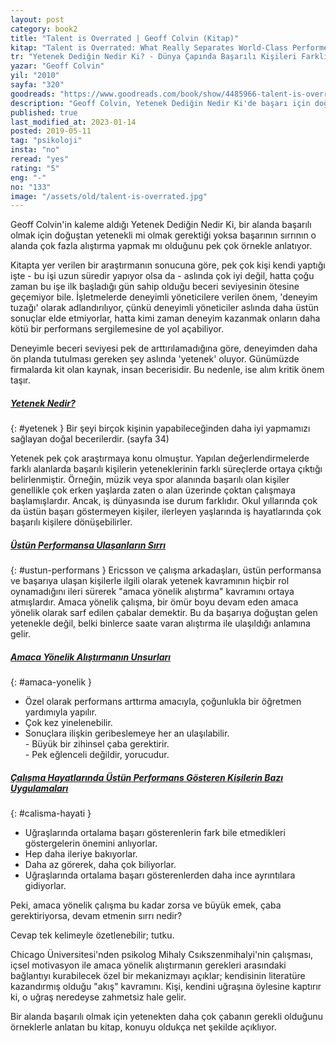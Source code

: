```yaml
---
layout: post  
category: book2  
title: "Talent is Overrated | Geoff Colvin (Kitap)"  
kitap: "Talent is Overrated: What Really Separates World-Class Performers from Everybody Else"  
tr: "Yetenek Dediğin Nedir Ki? - Dünya Çapında Başarılı Kişileri Farklı Kılan Ne?"  
yazar: "Geoff Colvin"  
yil: "2010"  
sayfa: "320"  
goodreads: "https://www.goodreads.com/book/show/4485966-talent-is-overrated"
description: "Geoff Colvin, Yetenek Dediğin Nedir Ki'de başarı için doğuştan gelen yeteneğin mi yoksa çok fazla alıştırma yapmanın mı gerekli olduğunu tartışıyor."
published: true
last_modified_at: 2023-01-14
posted: 2019-05-11
tag: "psikoloji"
insta: "no"
reread: "yes"
rating: "5"
eng: "-"
no: "133"
image: "/assets/old/talent-is-overrated.jpg"
---
```


Geoff Colvin'in kaleme aldığı Yetenek Dediğin Nedir Ki, bir alanda başarılı olmak için doğuştan yetenekli mi olmak gerektiği yoksa başarının sırrının o alanda çok fazla alıştırma yapmak mı olduğunu pek çok örnekle anlatıyor.  
  
Kitapta yer verilen bir araştırmanın sonucuna göre, pek çok kişi kendi yaptığı işte - bu işi uzun süredir yapıyor olsa da - aslında çok iyi değil, hatta çoğu zaman bu işe ilk başladığı gün sahip olduğu beceri seviyesinin ötesine geçemiyor bile. İşletmelerde deneyimli yöneticilere verilen önem, 'deneyim tuzağı' olarak adlandırılıyor, çünkü deneyimli yöneticiler aslında daha üstün sonuçlar elde etmiyorlar, hatta kimi zaman deneyim kazanmak onların daha kötü bir performans sergilemesine de yol açabiliyor.    

Deneyimle beceri seviyesi pek de arttırılamadığına göre, deneyimden daha ön planda tutulması gereken şey aslında 'yetenek' oluyor. Günümüzde firmalarda kit olan kaynak, insan becerisidir. Bu nedenle, ise alım kritik önem taşır.

##### [Yetenek Nedir?](#yetenek)
{: #yetenek }
Bir şeyi birçok kişinin yapabileceğinden daha iyi yapmamızı sağlayan doğal becerilerdir. (sayfa 34)  
  
Yetenek pek çok araştırmaya konu olmuştur. Yapılan değerlendirmelerde farklı alanlarda başarılı kişilerin yeteneklerinin farklı süreçlerde ortaya çıktığı belirlenmiştir. Örneğin, müzik veya spor alanında başarılı olan kişiler genellikle çok erken yaşlarda zaten o alan üzerinde çoktan çalışmaya başlamışlardır. Ancak, iş dünyasında ise durum farklıdır. Okul yıllarında çok da üstün başarı göstermeyen kişiler, ilerleyen yaşlarında iş hayatlarında çok başarılı kişilere dönüşebilirler.  
  
##### [Üstün Performansa Ulaşanların Sırrı](#ustun-performans)  
{: #ustun-performans }
Ericsson ve çalışma arkadaşları, üstün performansa ve başarıya ulaşan kişilerle ilgili olarak yetenek kavramının hiçbir rol oynamadığını ileri sürerek "amaca yönelik alıştırma" kavramını ortaya atmışlardır. Amaca yönelik çalışma, bir ömür boyu devam eden amaca yönelik olarak sarf edilen çabalar demektir. Bu da başarıya doğuştan gelen yetenekle değil, belki binlerce saate varan alıştırma ile ulaşıldığı anlamına gelir.  
  
##### [Amaca Yönelik Alıştırmanın Unsurları](#amaca-yonelik)  
{: #amaca-yonelik }
- Özel olarak performans arttırma amacıyla, çoğunlukla bir öğretmen yardımıyla yapılır.  
- Çok kez yinelenebilir.  
- Sonuçlara ilişkin geribeslemeye her an ulaşılabilir.  
- Büyük bir zihinsel çaba gerektirir.  
- Pek eğlenceli değildir, yorucudur.

##### [Çalışma Hayatlarında Üstün Performans Gösteren Kişilerin Bazı Uygulamaları](#calisma-hayati)
{: #calisma-hayati }
- Uğraşlarında ortalama başarı gösterenlerin fark bile etmedikleri göstergelerin önemini anlıyorlar.
- Hep daha ileriye bakıyorlar.
- Daha az görerek, daha çok biliyorlar.
- Uğraşlarında ortalama başarı gösterenlerden daha ince ayrıntılara gidiyorlar.

Peki, amaca yönelik çalışma bu kadar zorsa ve büyük emek, çaba gerektiriyorsa, devam etmenin sırrı nedir?

Cevap tek kelimeyle özetlenebilir; tutku.

Chicago Üniversitesi'nden psikolog Mihaly Csıkszenmihalyi'nin çalışması, içsel motivasyon ile amaca yönelik alıştırmanın gerekleri arasındaki bağlantıyı kurabilecek özel bir mekanizmayı açıklar; kendisinin literatüre kazandırmış olduğu "akış" kavramını. Kişi, kendini uğraşına öylesine kaptırır ki, o uğraş neredeyse zahmetsiz hale gelir. 

Bir alanda başarılı olmak için yetenekten daha çok çabanın gerekli olduğunu örneklerle anlatan bu kitap, konuyu oldukça net şekilde açıklıyor.
